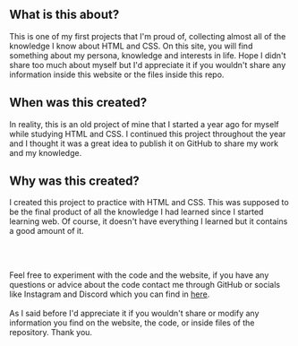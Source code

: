 ## What is this about?
This is one of my first projects that I'm proud of, collecting almost all of the knowledge I know about HTML and CSS. On this site, you will find something about my persona, knowledge and interests in life. Hope I didn't share too much about myself but I'd appreciate it if you wouldn't share any information inside this website or the files inside this repo.
## When was this created?
In reality, this is an old project of mine that I started a year ago for myself while studying HTML and CSS. I continued this project throughout the year and I thought it was a great idea to publish it on GitHub to share my work and my knowledge.
## Why was this created?
I created this project to practice with HTML and CSS. This was supposed to be the final product of all the knowledge I had learned since I started learning web. Of course, it doesn't have everything I learned but it contains a good amount of it.

<br>
<br>

Feel free to experiment with the code and the website, if you have any questions or advice about the code contact me through GitHub or socials like Instagram and Discord which you can find in <a href="https://madi8.carrd.co">here</a>.
<br>
<br>
As I said before I'd appreciate it if you wouldn't share or modify any information you find on the website, the code, or inside files of the repository. Thank you.
